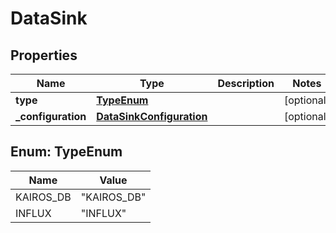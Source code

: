 
# DataSink

## Properties
Name | Type | Description | Notes
------------ | ------------- | ------------- | -------------
**type** | [**TypeEnum**](#TypeEnum) |  |  [optional]
**_configuration** | [**DataSinkConfiguration**](DataSinkConfiguration.md) |  |  [optional]


<a name="TypeEnum"></a>
## Enum: TypeEnum
Name | Value
---- | -----
KAIROS_DB | &quot;KAIROS_DB&quot;
INFLUX | &quot;INFLUX&quot;



